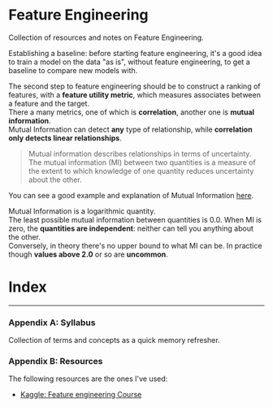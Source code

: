 # Feature Engineering

Collection of resources and notes on Feature Engineering. 

Establishing a baseline: before starting feature engineering, it's a good idea to train a model on the data "as is", without feature engineering, to get a baseline to compare new models with. 

The second step to feature engineering should be to construct a ranking of features, with a **feature utility metric**, which measures associates between a feature and the target. <br>
There a many metrics, one of which is **correlation**, another one is **mutual information**. <br>
Mutual Information can detect **any** type of relationship, while **correlation only detects linear relationships**. <br>

> Mutual information describes relationships in terms of uncertainty. <br>
> The mutual information (MI) between two quantities is a measure of the extent to which knowledge of one quantity reduces uncertainty about the other.

You can see a good example and explanation of Mutual Information [here](https://www.kaggle.com/code/ryanholbrook/mutual-information/tutorial). <br>

Mutual Information is a logarithmic quantity. <br>
The least possible mutual information between quantities is 0.0. When MI is zero, the **quantities are independent**: neither can tell you anything about the other. <br>
Conversely, in theory there's no upper bound to what MI can be. In practice though **values above 2.0** or so are **uncommon**.

# Index



---
### Appendix A: Syllabus
Collection of terms and concepts as a quick memory refresher. 

### Appendix B: Resources
The following resources are the ones I've used: 
 * [Kaggle: Feature engineering Course](https://www.kaggle.com/code/ryanholbrook/what-is-feature-engineering)